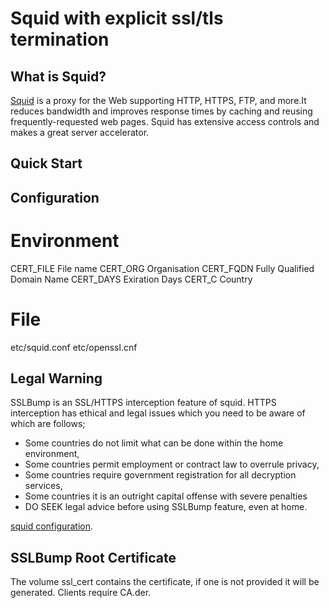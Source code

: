 # Squid with explicit ssl/tls termination

## What is Squid?

[Squid](http://www.squid-cache.org/) is a proxy for the Web supporting HTTP, HTTPS, FTP, and more.It reduces bandwidth and improves response times by caching and reusing frequently-requested web pages. Squid has extensive access controls and makes a great server accelerator.

## Quick Start

## Configuration

# Environment
CERT_FILE   File name
CERT_ORG    Organisation
CERT_FQDN   Fully Qualified Domain Name
CERT_DAYS   Exiration Days
CERT_C      Country

# File
etc/squid.conf
etc/openssl.cnf

## Legal Warning

SSLBump is an SSL/HTTPS interception feature of squid.
HTTPS interception has ethical and legal issues which you need to be aware of which are follows;

* Some countries do not limit what can be done within the home environment,
* Some countries permit employment or contract law to overrule privacy,
* Some countries require government registration for all decryption services,
* Some countries it is an outright capital offense with severe penalties
* DO SEEK legal advice before using SSLBump feature, even at home.


[squid configuration](http://www.squid-cache.org/Versions/v4/cfgman/).


## SSLBump Root Certificate

The volume ssl_cert contains the certificate, if one is not provided it will be generated. Clients require CA.der.
